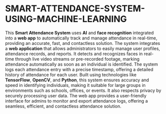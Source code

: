 # SMART-ATTENDANCE-SYSTEM-USING-MACHINE-LEARNING
This **Smart Attendance System** uses **AI** and **face recognition** integrated into a **web app** to automatically track and manage attendance in real-time, providing an accurate, fast, and contactless solution. The system integrates a **web application** that allows administrators to easily manage user profiles, attendance records, and reports. It detects and recognizes faces in real-time through live video streams or pre-recorded footage, marking attendance automatically as soon as an individual is identified. The system logs each attendance entry with a precise timestamp, offering a detailed history of attendance for each user. Built using technologies like **TensorFlow**, **OpenCV**, and **Python**, this system ensures accuracy and speed in identifying individuals, making it suitable for large groups in environments such as schools, offices, or events. It also respects privacy by securely processing user data. The web app provides a user-friendly interface for admins to monitor and export attendance logs, offering a seamless, efficient, and contactless attendance solution.

